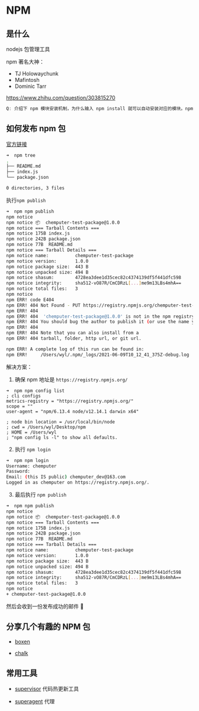 # NPM

## 是什么

nodejs 包管理工具

npm 著名大神：

- TJ Holowaychunk
- Mafintosh
- Dominic Tarr

https://www.zhihu.com/question/303815270


``` js
Q: 介绍下 npm 模块安装机制，为什么输入 npm install 就可以自动安装对应的模块。npm 模块安装机制
```

## 如何发布 npm 包

[官方链接](https://docs.npmjs.com/packages-and-modules/contributing-packages-to-the-registry)

```bash
➜  npm tree
.
├── README.md
├── index.js
└── package.json

0 directories, 3 files
```

执行`npm publish`

```bash
➜  npm npm publish
npm notice
npm notice 📦  chemputer-test-package@1.0.0
npm notice === Tarball Contents ===
npm notice 175B index.js
npm notice 242B package.json
npm notice 77B  README.md
npm notice === Tarball Details ===
npm notice name:          chemputer-test-package
npm notice version:       1.0.0
npm notice package size:  443 B
npm notice unpacked size: 494 B
npm notice shasum:        4728ea3dee1d35cec82c4374139df5f441dfc598
npm notice integrity:     sha512-vO87R/CmCDRzL[...]me9m13LBs4mhA==
npm notice total files:   3
npm notice
npm ERR! code E404
npm ERR! 404 Not Found - PUT https://registry.npmjs.org/chemputer-test-package - Not found
npm ERR! 404
npm ERR! 404  'chemputer-test-package@1.0.0' is not in the npm registry.
npm ERR! 404 You should bug the author to publish it (or use the name yourself!)
npm ERR! 404
npm ERR! 404 Note that you can also install from a
npm ERR! 404 tarball, folder, http url, or git url.

npm ERR! A complete log of this run can be found in:
npm ERR!     /Users/wyl/.npm/_logs/2021-06-09T10_12_41_375Z-debug.log
```

解决方案：

1. 确保 npm 地址是 `https://registry.npmjs.org/`

```
➜  npm npm config list
; cli configs
metrics-registry = "https://registry.npmjs.org/"
scope = ""
user-agent = "npm/6.13.4 node/v12.14.1 darwin x64"

; node bin location = /usr/local/bin/node
; cwd = /Users/wyl/Desktop/npm
; HOME = /Users/wyl
; "npm config ls -l" to show all defaults.
```

2. 执行 `npm login`

```bash
➜  npm npm login
Username: chemputer
Password:
Email: (this IS public) chemputer_dev@163.com
Logged in as chemputer on https://registry.npmjs.org/.
```

3. 最后执行 `npm publish`

```bash
➜  npm npm publish
npm notice
npm notice 📦  chemputer-test-package@1.0.0
npm notice === Tarball Contents ===
npm notice 175B index.js
npm notice 242B package.json
npm notice 77B  README.md
npm notice === Tarball Details ===
npm notice name:          chemputer-test-package
npm notice version:       1.0.0
npm notice package size:  443 B
npm notice unpacked size: 494 B
npm notice shasum:        4728ea3dee1d35cec82c4374139df5f441dfc598
npm notice integrity:     sha512-vO87R/CmCDRzL[...]me9m13LBs4mhA==
npm notice total files:   3
npm notice
+ chemputer-test-package@1.0.0
```

然后会收到一份发布成功的邮件 📧

## 分享几个有趣的 NPM 包

- [boxen](https://www.npmjs.com/package/boxen)

- [chalk](https://www.npmjs.com/package/chalk)

## 常用工具

- [supervisor](https://www.npmjs.com/package/supervisor) 代码热更新工具

- [superagent](https://www.npmjs.com/package/superagent) 代理
